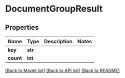 # DocumentGroupResult


## Properties
Name | Type | Description | Notes
------------ | ------------- | ------------- | -------------
**key** | **str** |  | 
**count** | **int** |  | 

[[Back to Model list]](../README.md#documentation-for-models) [[Back to API list]](../README.md#documentation-for-api-endpoints) [[Back to README]](../README.md)


